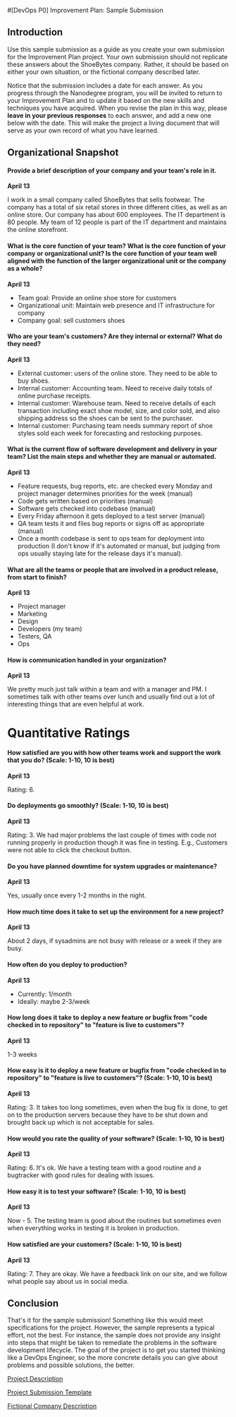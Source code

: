 #[DevOps P0] Improvement Plan: Sample Submission

## Introduction

Use this sample submission as a guide as you create your own submission for the Improvement Plan project. Your own submission should not replicate these answers about the ShoeBytes company. Rather, it should be based on either your own situation, or the fictional company described later.

Notice that the submission includes a date for each answer. As you progress through the Nanodegree program, you will be invited to return to your Improvement Plan and to update it based on the new skills and techniques you have acquired. When you revise the plan in this way, please **leave in your previous responses** to each answer, and add a new one below with the date. This will make the project a living document that will serve as your own record of what you have learned.

## Organizational Snapshot

#### Provide a brief description of your company and your team's role in it.

**April 13**

I work in a small company called ShoeBytes that sells footwear. The company has a total of six retail stores in three different cities, as well as an online store. Our company has about 600 employees. The IT department is 80 people. My team of 12 people is part of the IT department and maintains the online storefront.

#### What is the core function of your team? What is the core function of your company or organizational unit? Is the core function of your team well aligned with the function of the larger organizational unit or the company as a whole?

**April 13**

* Team goal: Provide an online shoe store for customers
* Organizational unit: Maintain web presence and IT infrastructure for company
* Company goal: sell customers shoes

#### Who are your team's customers? Are they internal or external? What do they need?

**April 13**

* External customer: users of the online store. They need to be able to buy shoes.
* Internal customer: Accounting team. Need to receive daily totals of online purchase receipts.
* Internal customer: Warehouse team. Need to receive details of each transaction including exact shoe model, size, and color sold, and also shipping address so the shoes can be sent to the purchaser.
* Internal customer: Purchasing team needs summary report of shoe styles sold each week for forecasting and restocking purposes.

#### What is the current flow of software development and delivery in your team? List the main steps and whether they are manual or automated. 

**April 13**

* Feature requests, bug reports, etc. are checked every Monday and project manager determines priorities for the week (manual)
* Code gets written based on priorities (manual)
* Software gets checked into codebase (manual)
* Every Friday afternoon it gets deployed to a test server (manual) 
* QA team tests it and files bug reports or signs off as appropriate (manual) 
* Once a month codebase is sent to ops team for deployment into production (I don't know if it's automated or manual, but judging from ops usually staying late for the release days it's manual).

#### What are all the teams or people that are involved in a product release, from start to finish? 

**April 13**

* Project manager
* Marketing
* Design 
* Developers (my team)
* Testers, QA
* Ops

#### How is communication handled in your organization? 

**April 13**

We pretty much just talk within a team and with a manager and PM. I sometimes talk with other teams over lunch and usually find out a lot of interesting things that are even helpful at work.

# Quantitative Ratings

#### How satisfied are you with how other teams work and support the work that you do? (Scale: 1-10, 10 is best)

**April 13**

Rating: 6. 

#### Do deployments go smoothly? (Scale: 1-10, 10 is best)

**April 13**

Rating: 3. We had major problems the last couple of times with code not running properly in production though it was fine in testing. E.g., Customers were not able to click the checkout button.

#### Do you have planned downtime for system upgrades or maintenance? 

**April 13**

Yes, usually once every 1-2 months in the night.

#### How much time does it take to set up the environment for a new project? 

**April 13**

About 2 days, if sysadmins are not busy with release or a week if they are busy.

#### How often do you deploy to production? 

**April 13**

* Currently: 1/month
* Ideally: maybe 2-3/week

#### How long does it take to deploy a new feature or bugfix from "code checked in to repository" to "feature is live to customers"? 

**April 13**

1-3 weeks

#### How easy is it to deploy a new feature or bugfix from "code checked in to repository" to "feature is live to customers"? (Scale: 1-10, 10 is best) 

**April 13**

Rating: 3. It takes too long sometimes, even when the bug fix is done, to get on to the production servers because they have to be shut down and brought back up which is not acceptable for sales. 

#### How would you rate the quality of your software? (Scale: 1-10, 10 is best) 

**April 13**

Rating: 6. It's ok. We have a testing team with a good routine and a bugtracker with good rules for dealing with issues.

#### How easy it is to test your software? (Scale: 1-10, 10 is best)

**April 13**

Now - 5. The testing team is good about the routines but sometimes even when everything works in testing it is broken in production.


#### How satisfied are your customers? (Scale: 1-10, 10 is best)

**April 13**

Rating: 7. They are okay. We have a feedback link on our site, and we follow what people say about us in social media.

## Conclusion

That's it for the sample submission! Something like this would meet specifications for the project. However, the sample represents a typical effort, not the best. For instance, the sample does not provide any insight into steps that might be taken to remediate the problems in the software development lifecycle. The goal of the project is to get you started thinking like a DevOps Engineer, so the more concrete details you can give about problems and possible solutions, the better.

[Project Description](P0_Improvement_Plan.md)

[Project Submission Template](P0_Template.md)

[Fictional Company Description](P0_Fictional_Company.md)